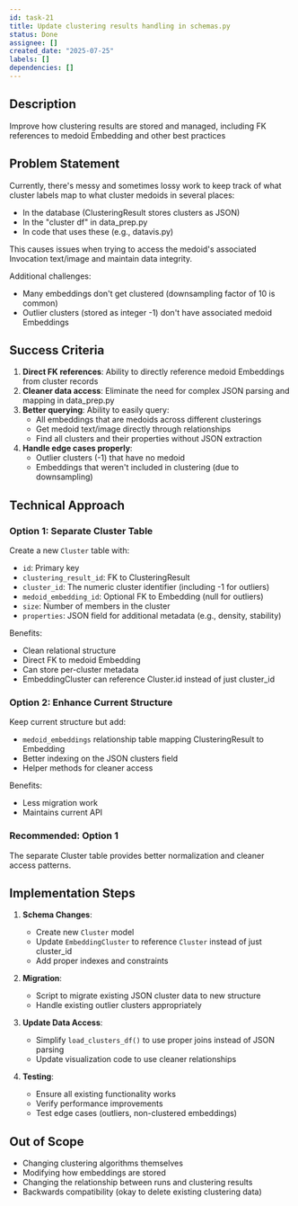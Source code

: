 ```yaml
---
id: task-21
title: Update clustering results handling in schemas.py
status: Done
assignee: []
created_date: "2025-07-25"
labels: []
dependencies: []
---
```


## Description

Improve how clustering results are stored and managed, including FK references
to medoid Embedding and other best practices

## Problem Statement

Currently, there's messy and sometimes lossy work to keep track of what cluster
labels map to what cluster medoids in several places:

- In the database (ClusteringResult stores clusters as JSON)
- In the "cluster df" in data_prep.py
- In code that uses these (e.g., datavis.py)

This causes issues when trying to access the medoid's associated Invocation
text/image and maintain data integrity.

Additional challenges:

- Many embeddings don't get clustered (downsampling factor of 10 is common)
- Outlier clusters (stored as integer -1) don't have associated medoid
  Embeddings

## Success Criteria

1. **Direct FK references**: Ability to directly reference medoid Embeddings
   from cluster records
2. **Cleaner data access**: Eliminate the need for complex JSON parsing and
   mapping in data_prep.py
3. **Better querying**: Ability to easily query:
   - All embeddings that are medoids across different clusterings
   - Get medoid text/image directly through relationships
   - Find all clusters and their properties without JSON extraction
4. **Handle edge cases properly**:
   - Outlier clusters (-1) that have no medoid
   - Embeddings that weren't included in clustering (due to downsampling)

## Technical Approach

### Option 1: Separate Cluster Table

Create a new `Cluster` table with:

- `id`: Primary key
- `clustering_result_id`: FK to ClusteringResult
- `cluster_id`: The numeric cluster identifier (including -1 for outliers)
- `medoid_embedding_id`: Optional FK to Embedding (null for outliers)
- `size`: Number of members in the cluster
- `properties`: JSON field for additional metadata (e.g., density, stability)

Benefits:

- Clean relational structure
- Direct FK to medoid Embedding
- Can store per-cluster metadata
- EmbeddingCluster can reference Cluster.id instead of just cluster_id

### Option 2: Enhance Current Structure

Keep current structure but add:

- `medoid_embeddings` relationship table mapping ClusteringResult to Embedding
- Better indexing on the JSON clusters field
- Helper methods for cleaner access

Benefits:

- Less migration work
- Maintains current API

### Recommended: Option 1

The separate Cluster table provides better normalization and cleaner access
patterns.

## Implementation Steps

1. **Schema Changes**:

   - Create new `Cluster` model
   - Update `EmbeddingCluster` to reference `Cluster` instead of just cluster_id
   - Add proper indexes and constraints

2. **Migration**:

   - Script to migrate existing JSON cluster data to new structure
   - Handle existing outlier clusters appropriately

3. **Update Data Access**:

   - Simplify `load_clusters_df()` to use proper joins instead of JSON parsing
   - Update visualization code to use cleaner relationships

4. **Testing**:
   - Ensure all existing functionality works
   - Verify performance improvements
   - Test edge cases (outliers, non-clustered embeddings)

## Out of Scope

- Changing clustering algorithms themselves
- Modifying how embeddings are stored
- Changing the relationship between runs and clustering results
- Backwards compatibility (okay to delete existing clustering data)
